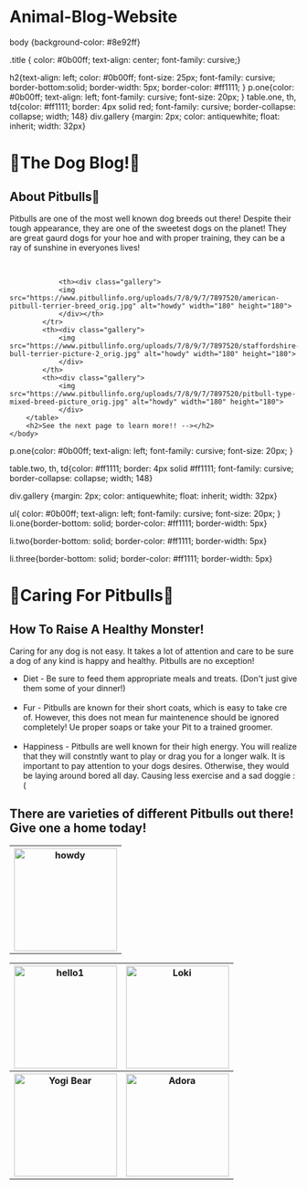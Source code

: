 # Animal-Blog-Website
body {background-color: #8e92ff}

.title {
    color: #0b00ff;
text-align: center;
font-family: cursive;}

h2{text-align: left;
color: #0b00ff;
font-size: 25px;
font-family: cursive;
border-bottom:solid;
border-width: 5px;
border-color: #ff1111;
}
p.one{color: #0b00ff;
text-align: left;
font-family: cursive;
font-size: 20px;
}
table.one, th, td{color: #ff1111;
border: 4px solid red;
font-family: cursive;
border-collapse: collapse;
width; 148}
div.gallery {margin: 2px;
color: antiquewhite;
float: inherit;
width: 32px}

<!DOCTYPE html>
<html lang="en">
    <head>
        <meta charset="UTF-8" />
        <title>Title</title>
        <link rel="stylesheet" href="styles.css" />
        <script src="script.js"></script>
    </head>
    <body>
        <h1 class="title">🐾The Dog Blog!🐾</h1>
        <h2>About Pitbulls🐶</h2>
        <p class="one">Pitbulls are one of the most well known dog breeds out there! Despite their tough appearance, they are one of the sweetest dogs on the planet! They are great gaurd dogs for your hoe and with proper training, they can be a ray of 
        sunshine in everyones lives!</p>
        <br>
        <table class="table1" style="width: 100%">
            <tr>
                <th> <div class="gallery"> 
                <img src="https://www.pitbullinfo.org/uploads/7/8/9/7/7897520/american-staffordshire-terrier-breed_orig.jpg" alt="howdy" width="180" height="180">
                </div> </th>
                
                <th><div class="gallery"> 
                <img src="https://www.pitbullinfo.org/uploads/7/8/9/7/7897520/american-pitbull-terrier-breed_orig.jpg" alt="howdy" width="180" height="180">
                </div></th>
            </tr>
            <th><div class="gallery"> 
                <img src="https://www.pitbullinfo.org/uploads/7/8/9/7/7897520/staffordshire-bull-terrier-picture-2_orig.jpg" alt="howdy" width="180" height="180">
                </div>
            </th>
            <th><div class="gallery"> 
                <img src="https://www.pitbullinfo.org/uploads/7/8/9/7/7897520/pitbull-type-mixed-breed-picture_orig.jpg" alt="howdy" width="180" height="180">
                </div>
        </table>
        <h2>See the next page to learn more!! --></h2>
    </body>
</html>

p.one{color: #0b00ff;
text-align: left;
font-family: cursive;
font-size: 20px;
}

table.two, th, td{color: #ff1111;
border: 4px solid #ff1111;
font-family: cursive;
border-collapse: collapse;
width; 148}

div.gallery {margin: 2px;
color: antiquewhite;
float: inherit;
width: 32px}

ul{
    color: #0b00ff;
    text-align: left;
    font-family: cursive;
    font-size: 20px;
}
li.one{border-bottom: solid;
border-color: #ff1111;
border-width: 5px}

li.two{border-bottom: solid;
border-color: #ff1111;
border-width: 5px}

li.three{border-bottom: solid;
border-color: #ff1111;
border-width: 5px}

<!DOCTYPE html>
<html lang="en">
    <head>
        <meta charset="UTF-8" />
        <title>Title</title>
        <link rel="stylesheet" href="styles2.css" />
        <script src="script.js"></script>
    </head>
    <body>
        <h1 class="title">🐾Caring For Pitbulls🐾</h1>
        <h2>How To Raise A Healthy Monster!</h2>
        <p class="one">Caring for any dog is not easy. It takes a lot of attention and care to be sure a dog of any kind is happy and healthy. Pitbulls are no exception!</p>
        <ul>
            <li class="one">Diet - Be sure to feed them appropriate meals and treats. (Don't just give them some of your dinner!)
            </li>
            <br>
            <li class="two">Fur - Pitbulls are known for their short coats, which is easy to take cre of. However, this does not mean fur maintenence should be ignored completely! Ue proper soaps or take your Pit to a trained groomer.</li>
            <br>
            <li class="three">Happiness - Pitbulls are well known for their high energy. You will realize that they will constntly want to play or drag you for a longer walk. It is important to pay attention to your dogs desires. Otherwise, they would be laying around bored all day. Causing less exercise and a sad doggie :(</li>
        </ul>
        <h2>There are varieties of different Pitbulls out there! Give one a home today!</h2>
        <table class="table1" style="width: 100%">
            <tr>
                <th><div class="gallery"> 
                <a href="https://adoptapitrescue.org/adoptable-dogs"><img src="https://cdn.rescuegroups.org/8751/pictures/animals/20040/20040591/97276505.jpg" alt="hello1" width="180" height="180"></a>
                </div></th>
                <th><div class="gallery"> 
                <a href="https://adoptapitrescue.org/adoptable-dogs"><img src="https://cdn.rescuegroups.org/8751/pictures/animals/19999/19999728/97293013.jpg" alt="Loki" width="180" height="180"></a>
                </div></th>
            </tr>
            <th><div class="gallery"> 
                <a href="https://adoptapitrescue.org/adoptable-dogs"><img src="https://cdn.rescuegroups.org/8751/pictures/animals/18731/18731385/97282722.jpg" alt="Yogi Bear" width="180" height="180"></a>
                </div>
            </th>
            <th><div class="gallery"> 
                <a href="https://adoptapitrescue.org/adoptable-dogs"><img src="https://cdn.rescuegroups.org/8751/pictures/animals/18045/18045115/97300950.jpg" alt="Adora" width="180" height="180"></a>
                </div>
        </table>
    </body>
</html>
